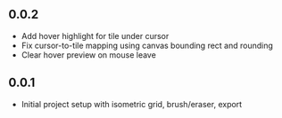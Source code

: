 ## 0.0.2
- Add hover highlight for tile under cursor
- Fix cursor-to-tile mapping using canvas bounding rect and rounding
- Clear hover preview on mouse leave

## 0.0.1
- Initial project setup with isometric grid, brush/eraser, export

